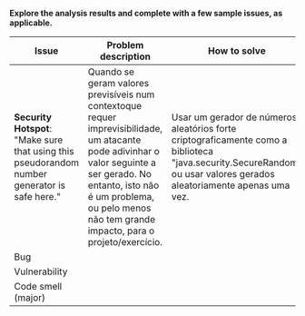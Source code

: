 **Explore the analysis results and complete with a few sample issues, as applicable.**

| Issue | Problem description | How to solve |
| ----- | ------------------- | ------------ |
| **Security Hotspot**: "Make sure that using this pseudorandom number generator is safe here." | Quando se geram valores previsíveis num contextoque requer imprevisibilidade, um atacante pode adivinhar o valor seguinte a ser gerado. No entanto, isto não é um problema, ou pelo menos não tem grande impacto, para o projeto/exercício. |  Usar um gerador de números aleatórios forte criptograficamente como a biblioteca "java.security.SecureRandom" ou usar valores gerados aleatoriamente apenas uma vez. |
| Bug |   |   |
| Vulnerability |   |   |
| Code smell (major) |   |   |